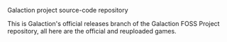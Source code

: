 Galaction project source-code repository

This is Galaction's official releases branch of the Galaction FOSS Project repository, all here are the official and reuploaded games.
